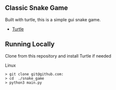 ## Classic Snake Game 

Built with turtle, this is a simple gui snake game.

- [Turtle](https://docs.python.org/3/library/turtle.html)

## Running Locally 

Clone from this repository and install Turtle if needed

Linux
```
> git clone git@github.com:
> cd  ./snake_game
> python3 main.py
```
